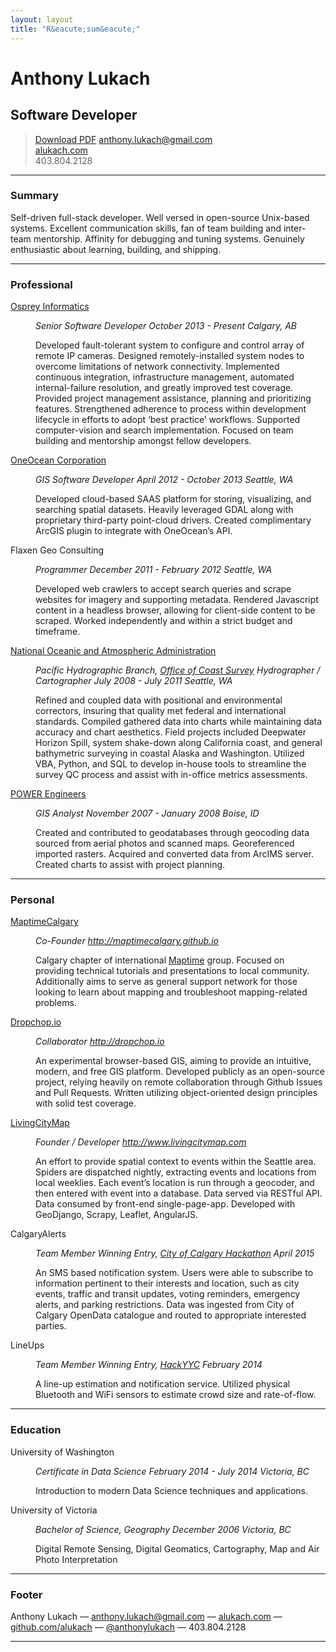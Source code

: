 ```yaml
---
layout: layout
title: "R&eacute;sum&eacute;"
---
```


<div class="resume">
    <h1>Anthony Lukach</h1>

<h2>Software Developer</h2>

<blockquote>
  <p><a class="button" href="alukach.pdf" title="Download r&eacute;sum&eacute; as PDF">Download PDF</a>
  <a href="mailto:anthony.lukach@gmail.com">anthony.lukach@gmail.com</a><br />
  <a href="http://www.alukach.com">alukach.com</a><br />
  <span class='phone'>403.804.2128</span></p>
</blockquote>

<hr />

<h3 id="profile">Summary</h3>

<p>Self-driven full-stack developer. Well versed in open-source Unix-based systems. Excellent communication skills, fan of team building and inter-team mentorship. Affinity for debugging and tuning systems. Genuinely enthusiastic about learning, building, and shipping.</p>

<hr />

<h3 id="professional">Professional</h3>

<dl>
<dt><a href="http://www.ospreyinformatics.com/">Osprey Informatics</a></dt>
<dd>
<p><em>Senior Software Developer</em>
<em>October 2013 - Present</em>
<em>Calgary, AB</em></p>

<p>Developed fault-tolerant system to configure and control array of remote IP cameras. Designed remotely-installed system nodes to overcome limitations of network connectivity. Implemented continuous integration, infrastructure management, automated internal-failure resolution, and greatly improved test coverage. Provided project management assistance, planning and prioritizing features. Strengthened adherence to process within development lifecycle in efforts to adopt &#8216;best practice&#8217; workflows. Supported computer-vision and search implementation. Focused on team building and mentorship amongst fellow developers.</p>
</dd>

<dt><a href="https://www.oneoceancorp.com">OneOcean Corporation</a></dt>
<dd>
<p><em>GIS Software Developer</em>
<em>April 2012 - October 2013</em>
<em>Seattle, WA</em></p>

<p>Developed cloud-based SAAS platform for storing, visualizing, and searching spatial datasets. Heavily leveraged GDAL along with proprietary third-party point-cloud drivers. Created complimentary ArcGIS plugin to integrate with OneOcean&#8217;s API.</p>
</dd>

<dt>Flaxen Geo Consulting</dt>
<dd>
<p><em>Programmer</em>
<em>December 2011 - February 2012</em>
<em>Seattle, WA</em></p>

<p>Developed web crawlers to accept search queries and scrape websites for imagery and supporting metadata. Rendered Javascript content in a headless browser, allowing for client-side content to be scraped. Worked independently and within a strict budget and timeframe.</p>
</dd>

<dt><a href="http://www.noaa.gov">National Oceanic and Atmospheric Administration</a></dt>
<dd>
<p><em>Pacific Hydrographic Branch, <a href="http://www.nauticalcharts.noaa.gov/">Office of Coast Survey</a></em>
<em>Hydrographer / Cartographer</em>
<em>July 2008 - July 2011</em>
<em>Seattle, WA</em></p>

<p>Refined and coupled data with positional and environmental correctors, insuring that quality met federal and international standards. Compiled gathered data into charts while maintaining data accuracy and chart aesthetics. Field projects included Deepwater Horizon Spill, system shake-down along California coast, and general bathymetric surveying in coastal Alaska and Washington. Utilized VBA, Python, and SQL to develop in-house tools to streamline the survey QC process and assist with in-office metrics assessments.</p>
</dd>

<dt><a href="http://www.powereng.com/">POWER Engineers</a></dt>
<dd>
<p><em>GIS Analyst</em>
<em>November 2007 - January 2008</em>
<em>Boise, ID</em></p>

<p>Created and contributed to geodatabases through geocoding data sourced from aerial photos and scanned maps. Georeferenced imported rasters. Acquired and converted data from ArcIMS server. Created charts to assist with project planning.</p>
</dd>
</dl>

<hr />

<h3 id="personal">Personal</h3>

<dl>
<dt><a href="http://maptimecalgary.github.io">MaptimeCalgary</a></dt>
<dd>
<p><em>Co-Founder</em>
<em><a href="http://maptimecalgary.github.io">http://maptimecalgary.github.io</a></em></p>

<p>Calgary chapter of international <a href="http://maptime.io">Maptime</a> group. Focused on providing technical tutorials and presentations to local community. Additionally aims to serve as general support network for those looking to learn about mapping and troubleshoot mapping-related problems.</p>
</dd>

<dt><a href="http://dropchop.io">Dropchop.io</a></dt>
<dd>
<p><em>Collaborator</em>
<em><a href="http://dropchop.io">http://dropchop.io</a></em></p>

<p>An experimental browser-based GIS, aiming to provide an intuitive, modern, and free GIS platform. Developed publicly as an open-source project, relying heavily on remote collaboration through Github Issues and Pull Requests. Written utilizing object-oriented design principles with solid test coverage.</p>
</dd>

<dt><a href="http://www.livingcitymap.com">LivingCityMap</a></dt>
<dd>
<p><em>Founder / Developer</em>
<em><a href="http://www.livingcitymap.com">http://www.livingcitymap.com</a></em></p>

<p>An effort to provide spatial context to events within the Seattle area. Spiders are dispatched nightly, extracting events and locations from local weeklies.  Each event&#8217;s location is run through a geocoder, and then entered with event into a database.  Data served via RESTful API. Data consumed by front-end single-page-app. Developed with GeoDjango, Scrapy, Leaflet, AngularJS.</p>
</dd>

<dt>CalgaryAlerts</dt>
<dd>
<p><em>Team Member</em>
<em>Winning Entry, <a href="http://www.calgary.ca/CS/IIS/Pages/hackathon2015.aspx">City of Calgary Hackathon</a></em>
<em>April 2015</em></p>

<p>An SMS based notification system. Users were able to subscribe to information pertinent to their interests and location, such as city events, traffic and transit updates, voting reminders, emergency alerts, and parking restrictions. Data was ingested from City of Calgary OpenData catalogue and routed to appropriate interested parties.</p>
</dd>

<dt>LineUps</dt>
<dd>
<p><em>Team Member</em>
<em>Winning Entry, <a href="http://www.acceleratoryyc.com/hackyyc/">HackYYC</a></em>
<em>February 2014</em></p>

<p>A line-up estimation and notification service. Utilized physical Bluetooth and WiFi sensors to estimate crowd size and rate-of-flow.</p>
</dd>
</dl>

<hr />

<h3 id="education">Education</h3>

<dl>
<dt>University of Washington</dt>
<dd>
<p><em>Certificate in Data Science</em>
<em>February 2014 - July 2014</em>
<em>Victoria, BC</em></p>

<p>Introduction to modern Data Science techniques and applications.</p>
</dd>

<dt>University of Victoria</dt>
<dd>
<p><em>Bachelor of Science, Geography</em>
<em>December 2006</em>
<em>Victoria, BC</em></p>

<p>Digital Remote Sensing, Digital Geomatics, Cartography, Map and Air Photo Interpretation</p>
</dd>
</dl>

<hr />

<h3 id="footer">Footer</h3>

<p>Anthony Lukach &#8212; <a href="mailto:anthony.lukach@gmail.com">anthony.lukach@gmail.com</a> &#8212; <a href="http://www.alukach.com">alukach.com</a> &#8212; <a href="http://github.com/alukach">github.com/alukach</a> &#8212; <a href="http://twitter.com/anthonylukach">@anthonylukach</a> <span class='phone'>&#8212; 403.804.2128</span></p>

<hr />

</div>
